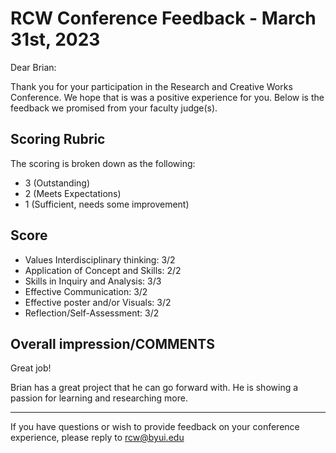 # RCW Conference Feedback - March 31st, 2023

Dear Brian:
 
Thank you for your participation in the Research and Creative Works Conference. We hope that is was a positive experience for you. Below is the feedback we promised from your faculty judge(s).


## Scoring Rubric

The scoring is broken down as the following: 
- 3 (Outstanding) 
- 2 (Meets Expectations) 
- 1 (Sufficient, needs some improvement)


## Score
- Values Interdisciplinary thinking: 3/2
- Application of Concept and Skills: 2/2
- Skills in Inquiry and Analysis: 3/3
- Effective Communication: 3/2
- Effective poster and/or Visuals: 3/2
- Reflection/Self-Assessment: 3/2


## Overall impression/COMMENTS

Great job!

Brian has a great project that he can go forward with. He is showing a passion for learning and researching more.

---------------------------------------------------------------

If you have questions or wish to provide feedback on your conference experience, please reply to rcw@byui.edu

